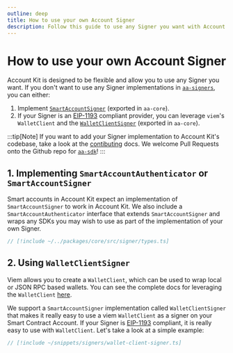```yaml
---
outline: deep
title: How to use your own Account Signer
description: Follow this guide to use any Signer you want with Account Kit, a vertically integrated stack for building apps that support ERC-4337 and ERC-6900.
---
```


# How to use your own Account Signer

Account Kit is designed to be flexible and allow you to use any Signer you want. If you don't want to use any Signer implementations in [`aa-signers`](/packages/aa-signers/index), you can either:

1. Implement [`SmartAccountSigner`](https://github.com/alchemyplatform/aa-sdk/blob/main/packages/core/src/signer/types.ts#L34) (exported in `aa-core`).
2. If your Signer is an [EIP-1193](https://eips.ethereum.org/EIPS/eip-1193) compliant provider, you can leverage `viem`'s `WalletClient` and the [`WalletClientSigner`](/packages/aa-core/signers/wallet-client) (exported in `aa-core`).

:::tip[Note]
If you want to add your Signer implementation to Account Kit's codebase, take a look at the [contibuting](/signers/contributing) docs. We welcome Pull Requests onto the Github repo for [`aa-sdk`](https://github.com/alchemyplatform/aa-sdk)!
:::

## 1. Implementing `SmartAccountAuthenticator` or `SmartAccountSigner`

Smart accounts in Account Kit expect an implementation of `SmartAccountSigner` to work in Account Kit. We also include a `SmartAccountAuthenticator` interface that extends `SmartAccountSigner` and wraps any SDKs you may wish to use as part of the implementation of your own Signer.

```ts [types.ts]
// [!include ~/../packages/core/src/signer/types.ts]
```

## 2. Using `WalletClientSigner`

Viem allows you to create a `WalletClient`, which can be used to wrap local or JSON RPC based wallets. You can see the complete docs for leveraging the `WalletClient` [here](https://viem.sh/docs/clients/wallet).

We support a `SmartAccountSigner` implementation called `WalletClientSigner` that makes it really easy to use a viem `WalletClient` as a signer on your Smart Contract Account. If your Signer is [EIP-1193](https://eips.ethereum.org/EIPS/eip-1193) compliant, it is really easy to use with `WalletClient`. Let's take a look at a simple example:

```ts [wallet-client-signer.ts]
// [!include ~/snippets/signers/wallet-client-signer.ts]
```
